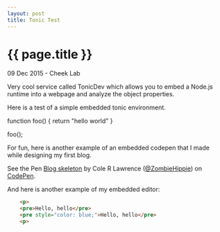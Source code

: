 ```yaml
---
layout: post
title: Tonic Test
---
```


{{ page.title }}
================

<p class="meta">09 Dec 2015 - Cheek Lab</p>

Very cool service called TonicDev which allows you to embed a Node.js runtime into a webpage and analyze the object properties.

Here is a test of a simple embedded tonic environment.

<script src="https://embed.tonicdev.com" data-element-id="my-element"></script>

<!-- anywhere else on your page -->
<div id="my-element">
function foo()
{
    return "hello world"
}

foo();
</div>

For fun, here is another example of an embedded codepen that I made while designing my first blog.
<p data-height="400" data-theme-id="0" data-slug-hash="pKAkf" data-default-tab="result" data-user="ZombieHippie" class='codepen'>See the Pen <a href='http://codepen.io/ZombieHippie/pen/pKAkf/'>Blog skeleton</a> by Cole R Lawrence (<a href='http://codepen.io/ZombieHippie'>@ZombieHippie</a>) on <a href='http://codepen.io'>CodePen</a>.</p>
<script async src="//assets.codepen.io/assets/embed/ei.js"></script>

And here is another example of my embedded editor:

<div id="live-test"></div>

```html live #test
    <p>
    <pre>Hello, hello</pre>
    <pre style="color: blue;">Hello, hello</pre>
    <p>
```
